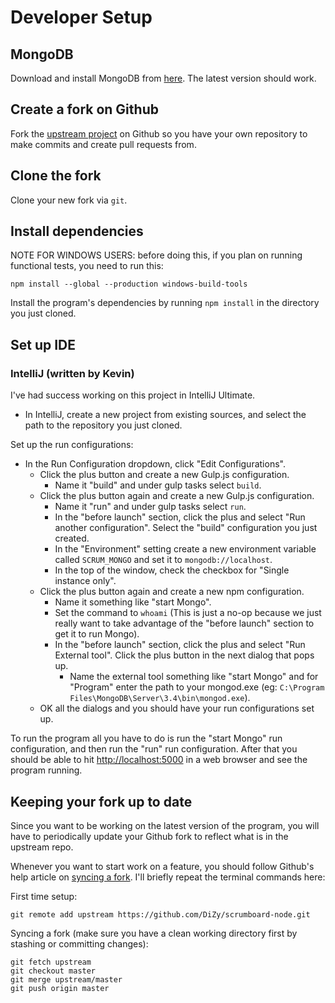 # Developer Setup

## MongoDB
Download and install MongoDB from [here](https://www.mongodb.com/download-center). The latest version should work.

## Create a fork on Github
Fork the [upstream project](https://github.com/p-somers/scrumboard-node) on Github so you have your own repository to make commits and create pull requests from.

## Clone the fork
Clone your new fork via `git`.

## Install dependencies
NOTE FOR WINDOWS USERS: before doing this, if you plan on running functional tests, you need to run this:
```
npm install --global --production windows-build-tools
```
Install the program's dependencies by running `npm install` in the directory you just cloned.

## Set up IDE

### IntelliJ (written by Kevin)
I've had success working on this project in IntelliJ Ultimate.
 - In IntelliJ, create a new project from existing sources, and select the path to the repository you just cloned.

Set up the run configurations:
 - In the Run Configuration dropdown, click "Edit Configurations".
   - Click the plus button and create a new Gulp.js configuration.
     - Name it "build" and under gulp tasks select `build`.
   - Click the plus button again and create a new Gulp.js configuration.
     - Name it "run" and under gulp tasks select `run`.
     - In the "before launch" section, click the plus and select "Run another configuration". Select the "build" configuration you just created.
     - In the "Environment" setting create a new environment variable called `SCRUM_MONGO` and set it to `mongodb://localhost`.
     - In the top of the window, check the checkbox for "Single instance only".
   - Click the plus button again and create a new npm configuration.
     - Name it something like "start Mongo".
     - Set the command to `whoami` (This is just a no-op because we just really want to take advantage of the "before launch" section to get it to run Mongo).
     - In the "before launch" section, click the plus and select "Run External tool". Click the plus button in the next dialog that pops up.
       - Name the external tool something like "start Mongo" and for "Program" enter the path to your mongod.exe (eg: `C:\Program Files\MongoDB\Server\3.4\bin\mongod.exe`).
   - OK all the dialogs and you should have your run configurations set up.

To run the program all you have to do is run the "start Mongo" run configuration, and then run the "run" run configuration. After that you should be able to hit [http://localhost:5000](http://localhost:5000) in a web browser and see the program running.

## Keeping your fork up to date
Since you want to be working on the latest version of the program, you will have to periodically update your Github fork to reflect what is in the upstream repo.

Whenever you want to start work on a feature, you should follow Github's help article on [syncing a fork](https://help.github.com/articles/syncing-a-fork/). I'll briefly repeat the terminal commands here:

First time setup:
```
git remote add upstream https://github.com/DiZy/scrumboard-node.git
```

Syncing a fork (make sure you have a clean working directory first by stashing or committing changes):
```
git fetch upstream
git checkout master
git merge upstream/master
git push origin master
```